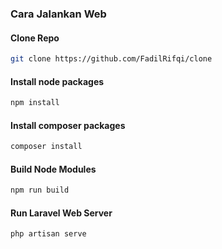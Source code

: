 ### Cara Jalankan Web

#### Clone Repo

```sh
git clone https://github.com/FadilRifqi/clone
```

#### Install node packages

```sh
npm install
```

#### Install composer packages

```sh
composer install
```

#### Build Node Modules

```sh
npm run build
```

#### Run Laravel Web Server

```sh
php artisan serve
```
